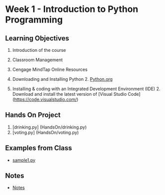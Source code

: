 # Week 1 - Introduction to Python Programming
## Learning Objectives
1.	Introduction of the course
2.	Classroom Management
3. 	Cengage MindTap Online Resources

1. Downloading and Installing Python
	2. [Python.org](https://www.python.org/)
1. Installing & coding with an Integrated Development Environment (IDE)
	2. Download and install the latest version of [Visual Studio Code] (https://code.visualstudio.com/)

## Hands On Project
1. [drinking.py] (HandsOn/drinking.py)
2. [voting.py] (HandsOn/voting.py)

## Examples from Class
*	[sample1.py](samples/sample1.py)
## Notes
*   [Notes](Notes/Week1_Notes.md)
